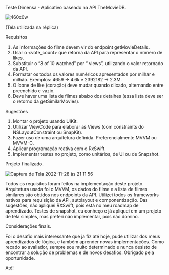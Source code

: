 Teste Dimensa - Aplicativo baseado na API TheMovieDB.

![460x0w](https://user-images.githubusercontent.com/107441911/204406428-cbd91f24-0d8f-4243-a427-dd220f8f952d.png)

(Tela utilizada na réplica)

Requisitos

1. As informações do filme devem vir do endpoint getMovieDetails.
2. Usar o <vote_count> que retorna da API para representar o número de likes.
3. Substituir o “3 of 10 watched” por “<popularity> views”, utilizando o valor retornado da API.
4. Formatar os todos os valores numéricos apresentados por milhar e milhão. Exemplos: 4659 -> 4.6k e
2392182 -> 2.3M.
5. O ícone de like (coração) deve mudar quando clicado, alternando entre preenchido e vazio.
6. Deve haver uma lista de filmes abaixo dos detalhes (essa lista deve ser o retorno da getSimilarMovies).
  
Sugestões
  
1. Montar o projeto usando UIKit.
2. Utilizar ViewCode para elaborar as Views (com constraints do NSLayoutConstraint ou SnapKit).
3. Fazer uso de uma arquitetura definida. Preferencialmente MVVM ou MVVM-C.
4. Aplicar programação reativa com o RxSwift.
5. Implementar testes no projeto, como unitários, de UI ou de Snapshot.
  
  Projeto finalizado.
  
  
![Captura de Tela 2022-11-28 às 21 11 56](https://user-images.githubusercontent.com/107441911/204407205-904c066d-ce87-427e-a543-e6148de5d262.png)

  Todos os requisitos foram feitos na implementação deste projeto. Arquitetura usada foi o MVVM, os dados do filme e a lista de filmes similares são obtidos nos endpoints da API. Utilizei todos os frameworks nativos para requisição da API, autolayout e componentização. 
Das sugestões, não apliquei RXSwift, pois está no meu roadmap de aprendizado. Testes de snapshot, eu conheço e já apliquei em um projeto de tela simples, mas preferi não implementar, pois não domino.
  
  Considerações finais.
  
  Foi o desafio mais interessante que ja fiz até hoje, pude utilizar dos meus aprendizados de lógica, e também aprender novas implementações.
  Como recado ao avaliador, sempre sou muito determinado e nunca desisto de encontrar a solução de problemas e de novos desafios. 
  Obrigado pela oportunidade.
  
Até!
